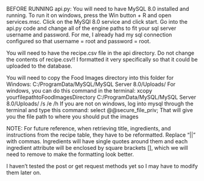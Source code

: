 BEFORE RUNNING api.py:
You will need to have MySQL 8.0 installed and running. 
To run it on windows, press the Win button + R and open services.msc. 
Click on the MySQl 8.0 service and click start. 
Go into the api.py code and change all of the engine paths to fit your sql server username and password. 
For me, I already had my sql connection configured so that username = root and password = root.

You will need to have the recipe.csv file in the api directory. 
Do not change the contents of recipe.csv!! I formatted it very specifically so that it could be uploaded to the database.

You will need to copy the Food Images directory into this folder for Windows: C:/ProgramData/MySQL/MySQL Server 8.0/Uploads/
For windows, you can do this command in the terminal: xcopy yourfilepathtoFoodImagesDirectory C:/ProgramData/MySQL/MySQL Server 8.0/Uploads/ /s /e /h
If you are not on windows, log into mysql through the terminal and type this command: select @@secure_file_priv;
That will give you the file path to where you should put the images


NOTE:
For future reference, when retrieving title, ingredients, and instructions from the recipe table, they have to be reformatted. 
Replace “||” with commas. Ingredients will have single quotes around them and each ingredient attribute will be enclosed by square brackets [], which we will need to remove to make the formatting look better. 

I haven’t tested the post or get request methods yet so I may have to modify them later on.
